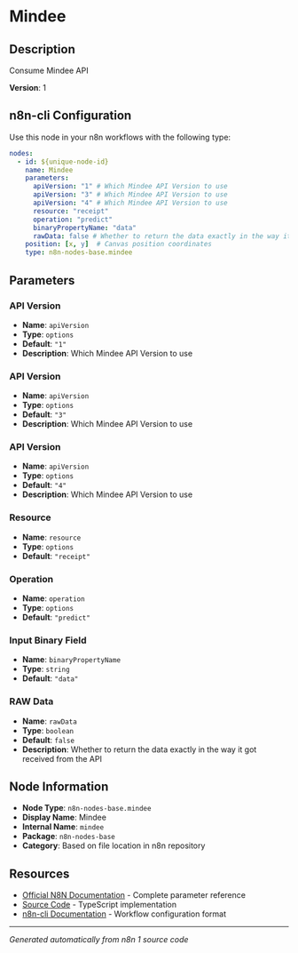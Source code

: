 # Mindee

## Description

Consume Mindee API

**Version**: 1

## n8n-cli Configuration

Use this node in your n8n workflows with the following type:

```yaml
nodes:
  - id: ${unique-node-id}
    name: Mindee
    parameters:
      apiVersion: "1" # Which Mindee API Version to use
      apiVersion: "3" # Which Mindee API Version to use
      apiVersion: "4" # Which Mindee API Version to use
      resource: "receipt"
      operation: "predict"
      binaryPropertyName: "data"
      rawData: false # Whether to return the data exactly in the way it got received from the API
    position: [x, y]  # Canvas position coordinates
    type: n8n-nodes-base.mindee
```

## Parameters

### API Version

- **Name**: `apiVersion`
- **Type**: `options`
- **Default**: `"1"`
- **Description**: Which Mindee API Version to use

### API Version

- **Name**: `apiVersion`
- **Type**: `options`
- **Default**: `"3"`
- **Description**: Which Mindee API Version to use

### API Version

- **Name**: `apiVersion`
- **Type**: `options`
- **Default**: `"4"`
- **Description**: Which Mindee API Version to use

### Resource

- **Name**: `resource`
- **Type**: `options`
- **Default**: `"receipt"`

### Operation

- **Name**: `operation`
- **Type**: `options`
- **Default**: `"predict"`

### Input Binary Field

- **Name**: `binaryPropertyName`
- **Type**: `string`
- **Default**: `"data"`

### RAW Data

- **Name**: `rawData`
- **Type**: `boolean`
- **Default**: `false`
- **Description**: Whether to return the data exactly in the way it got received from the API


## Node Information

- **Node Type**: `n8n-nodes-base.mindee`
- **Display Name**: Mindee
- **Internal Name**: `mindee`
- **Package**: `n8n-nodes-base`
- **Category**: Based on file location in n8n repository

## Resources

- [Official N8N Documentation](https://docs.n8n.io/integrations/builtin/app-nodes/n8n-nodes-base.mindee/) - Complete parameter reference
- [Source Code](https://github.com/n8n-io/n8n/blob/master/packages/nodes-base/nodes/Mindee/Mindee.node.ts) - TypeScript implementation
- [n8n-cli Documentation](https://github.com/edenreich/n8n-cli) - Workflow configuration format

---
*Generated automatically from n8n 1 source code*
